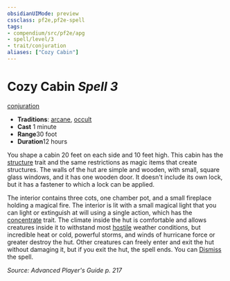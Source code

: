 ```yaml
---
obsidianUIMode: preview
cssclass: pf2e,pf2e-spell
tags:
- compendium/src/pf2e/apg
- spell/level/3
- trait/conjuration
aliases: ["Cozy Cabin"]
---
```

# Cozy Cabin *Spell 3*   
[conjuration](../../Rules/traits/conjuration.md)  

- **Traditions**: [arcane](../../Rules/traits/arcane.md), [occult](../../Rules/traits/occult.md)
- **Cast** 1 minute 
- **Range**30 foot
- **Duration**12 hours

You shape a cabin 20 feet on each side and 10 feet high. This cabin has the [structure](../../Rules/traits/structure.md) trait and the same restrictions as magic items that create structures. The walls of the hut are simple and wooden, with small, square glass windows, and it has one wooden door. It doesn't include its own lock, but it has a fastener to which a lock can be applied.

The interior contains three cots, one chamber pot, and a small fireplace holding a magical fire. The interior is lit with a small magical light that you can light or extinguish at will using a single action, which has the [concentrate](../../Rules/traits/concentrate.md) trait. The climate inside the hut is comfortable and allows creatures inside it to withstand most [hostile](../../Rules/conditions.md#Hostile) weather conditions, but incredible heat or cold, powerful storms, and winds of hurricane force or greater destroy the hut. Other creatures can freely enter and exit the hut without damaging it, but if you exit the hut, the spell ends. You can [Dismiss](../../Rules/actions/dismiss.md) the spell.

*Source: Advanced Player's Guide p. 217*